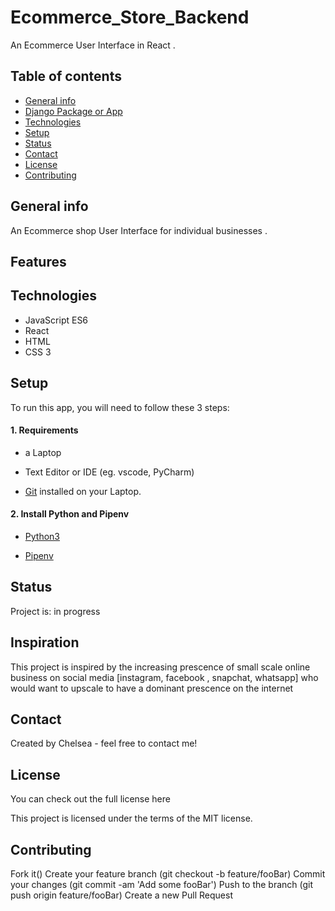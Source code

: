 # Ecommerce_Store_Backend


An Ecommerce User Interface in React .




## Table of contents
* [General info](#general-info)
* [Django Package or App](#django-package-or-app)
* [Technologies](#technologies)
* [Setup](#setup)
* [Status](#status)
* [Contact](#contact)
* [License](#license)
* [Contributing](#contributing)


## General info
An Ecommerce shop User Interface for individual businesses .




## Features




## Technologies
* JavaScript ES6
* React
* HTML
* CSS 3




## Setup

To run this app, you will need to follow these 3 steps:

#### 1. Requirements
  - a Laptop

  - Text Editor or IDE (eg. vscode, PyCharm)

  - [Git](https://git-scm.com/book/en/v2/Getting-Started-Installing-Git) installed on your Laptop.


#### 2. Install Python and Pipenv
  - [Python3](https://www.python.org/downloads/)
  

  - [Pipenv](https://pipenv-es.readthedocs.io/es/stable/)

## Status
Project is: in progress


## Inspiration
This project is inspired by the increasing prescence of small scale online business on social media [instagram, facebook , snapchat, whatsapp] who would want to upscale to have a dominant prescence on the internet
## Contact
Created by Chelsea - feel free to contact me!

## License
You can check out the full license here

This project is licensed under the terms of the MIT license.

## Contributing
Fork it()
Create your feature branch (git checkout -b feature/fooBar)
Commit your changes (git commit -am 'Add some fooBar')
Push to the branch (git push origin feature/fooBar)
Create a new Pull Request

